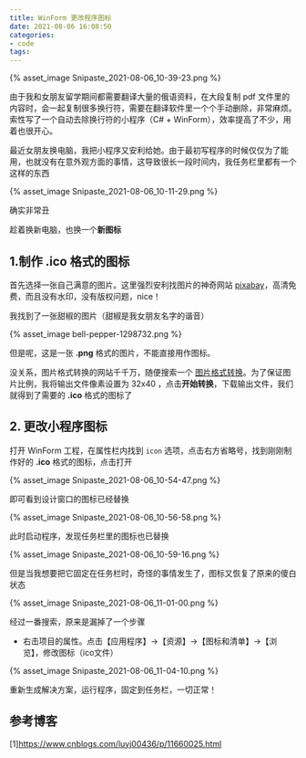 ```yaml
---
title: WinForm 更改程序图标
date: 2021-08-06 16:08:50
categories:
- code
tags:
---
```



{% asset_image Snipaste_2021-08-06_10-39-23.png %}



由于我和女朋友留学期间都需要翻译大量的俄语资料，在大段复制 pdf 文件里的内容时，会一起复制很多换行符，需要在翻译软件里一个个手动删除，非常麻烦。索性写了一个自动去除换行符的小程序（C# + WinForm），效率提高了不少，用着也很开心。

<!-- more -->

最近女朋友换电脑，我把小程序又安利给她。由于最初写程序的时候仅仅为了能用，也就没有在意外观方面的事情，这导致很长一段时间内，我任务栏里都有一个这样的东西

{% asset_image Snipaste_2021-08-06_10-11-29.png %}

确实非常丑

趁着换新电脑，也换一个**新图标**

## 1.制作 .ico 格式的图标

首先选择一张自己满意的图片。这里强烈安利找图片的神奇网站 [pixabay](https://pixabay.com/zh/)，高清免费，而且没有水印，没有版权问题，nice！

我找到了一张甜椒的图片（甜椒是我女朋友名字的谐音）

{% asset_image bell-pepper-1298732.png %}

但是呢，这是一张 **.png** 格式的图片，不能直接用作图标。

没关系，图片格式转换的网站千千万，随便搜索一个 [图片格式转换](https://www.aconvert.com/cn/icon/png-to-ico/)。为了保证图片比例，我将输出文件像素设置为 32x40 ，点击**开始转换**，下载输出文件，我们就得到了需要的 **.ico** 格式的图标了



## 2. 更改小程序图标

打开 WinForm 工程，在属性栏内找到 `icon` 选项，点击右方省略号，找到刚刚制作好的 **.ico** 格式的图标，点击打开

{% asset_image Snipaste_2021-08-06_10-54-47.png %}

即可看到设计窗口的图标已经替换

{% asset_image Snipaste_2021-08-06_10-56-58.png %}

此时启动程序，发现任务栏里的图标也已替换

{% asset_image Snipaste_2021-08-06_10-59-16.png %}

但是当我想要把它固定在任务栏时，奇怪的事情发生了，图标又恢复了原来的傻白状态

{% asset_image Snipaste_2021-08-06_11-01-00.png %}

经过一番搜索，原来是漏掉了一个步骤

* 右击项目的属性。点击【应用程序】→【资源】→【图标和清单】→【浏览】，修改图标（ico文件）

{% asset_image Snipaste_2021-08-06_11-04-10.png %}

重新生成解决方案，运行程序，固定到任务栏，一切正常！



## 参考博客

[1]https://www.cnblogs.com/luyj00436/p/11660025.html
